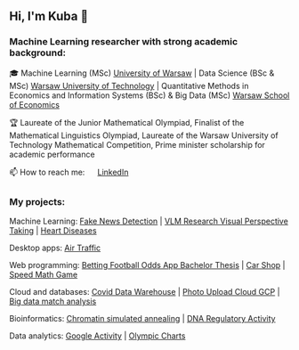 ## Hi, I'm Kuba 👋

### Machine Learning researcher with strong academic background: 
🎓 Machine Learning (MSc) [University of Warsaw](https://www.mimuw.edu.pl/pl/studia/machine-learning-nowy-kierunek-na-studiach-ii-stopnia/) | Data Science (BSc & MSc) [Warsaw University of Technology](https://ww2.mini.pw.edu.pl/) | Quantitative Methods in Economics and Information Systems (BSc) & Big Data (MSc) [Warsaw School of Economics](https://www.sgh.waw.pl/en)

🏆 Laureate of the Junior Mathematical Olympiad, Finalist of the Mathematical Linguistics Olympiad, Laureate of the Warsaw University of Technology Mathematical Competition, Prime minister scholarship for academic performance
 
📫 How to reach me:  <img src="https://github.com/eftakhairul/sticky-social-bar/blob/master/images/linkedin.png" height="15"> [LinkedIn](https://www.linkedin.com/in/jakub-rymarski/)
##
### My projects:
Machine Learning: [Fake News Detection](https://github.com/kubarrr/FAKE_NEWS_DETECTION) | [VLM Research Visual Perspective Taking](https://github.com/kubarrr/VLM-Visual-Perspective-Taking) | [Heart Diseases](https://github.com/kubarrr/HEART_DISEASES_CLUSTERING)

Desktop apps: [Air Traffic](https://github.com/kubarrr/AIR_TRAFFIC)

Web programming: [Betting Football Odds App Bachelor Thesis](https://github.com/kubarrr/Betting-Odds-App) | [Car Shop](https://github.com/kubarrr/Django-CarShop) | [Speed Math Game](https://github.com/kubarrr/SPEED_MATH_GAME)

Cloud and databases: [Covid Data Warehouse](https://github.com/kubarrr/COVID_DATA_WAREHOUSE) | [Photo Upload Cloud GCP](https://github.com/kubarrr/PhotoUpload-Google-Cloud-App) | [Big data match analysis](https://github.com/kubarrr/BIG_DATA_MATCH_ANALYSIS)

Bioinformatics: [Chromatin simulated annealing](https://github.com/kubarrr/Chromatin_simulated_annealing) | [DNA Regulatory Activity](https://github.com/kubarrr/Modeling-DNA-Sequence-Determinants-of-Regulatory-Activity)

Data analytics:
[Google Activity](https://github.com/kubarrr/GOOGLE_ACTIVITY_R_SHINY_APP) | [Olympic Charts](https://github.com/kubarrr/OLYMPICS_CHARTS)
<!--
**kubarrr/kubarrr** is a ✨ _special_ ✨ repository because its `README.md` (this file) appears on your GitHub profile.

Here are some ideas to get you started:

- 🔭 I’m currently working on ...
- 🌱 I’m currently learning ...
- 👯 I’m looking to collaborate on ...
- 🤔 I’m looking for help with ...
- 💬 Ask me about ...
- 📫 How to reach me: ...
- 😄 Pronouns: ...
- ⚡ Fun fact: ...
-->
